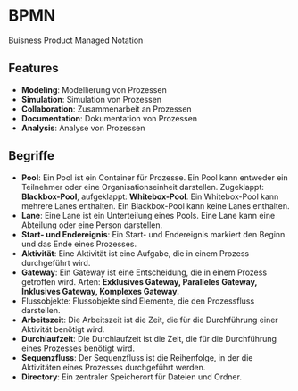 # BPMN

Buisness Product Managed Notation

## Features

- **Modeling**: Modellierung von Prozessen
- **Simulation**: Simulation von Prozessen
- **Collaboration**: Zusammenarbeit an Prozessen
- **Documentation**: Dokumentation von Prozessen
- **Analysis**: Analyse von Prozessen

## Begriffe

- **Pool**: Ein Pool ist ein Container für Prozesse. Ein Pool kann entweder ein Teilnehmer oder eine Organisationseinheit darstellen. Zugeklappt: **Blackbox-Pool**, aufgeklappt: **Whitebox-Pool**. Ein Whitebox-Pool kann mehrere Lanes enthalten. Ein Blackbox-Pool kann keine Lanes enthalten.
- **Lane**: Eine Lane ist ein Unterteilung eines Pools. Eine Lane kann eine Abteilung oder eine Person darstellen.
- **Start- und Endereignis**: Ein Start- und Endereignis markiert den Beginn und das Ende eines Prozesses.
- **Aktivität**: Eine Aktivität ist eine Aufgabe, die in einem Prozess durchgeführt wird.
- **Gateway**: Ein Gateway ist eine Entscheidung, die in einem Prozess getroffen wird. Arten: **Exklusives Gateway, Paralleles Gateway, Inklusives Gateway, Komplexes Gateway.**
- Flussobjekte: Flussobjekte sind Elemente, die den Prozessfluss darstellen.
- **Arbeitszeit**: Die Arbeitszeit ist die Zeit, die für die Durchführung einer Aktivität benötigt wird.
- **Durchlaufzeit**: Die Durchlaufzeit ist die Zeit, die für die Durchführung eines Prozesses benötigt wird.
- **Sequenzfluss**: Der Sequenzfluss ist die Reihenfolge, in der die Aktivitäten eines Prozesses durchgeführt werden.
- **Directory**: Ein zentraler Speicherort für Dateien und Ordner.
